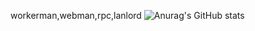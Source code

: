 workerman,webman,rpc,lanlord
![Anurag's GitHub stats](https://github-readme-stats.vercel.app/api?username=anuraghazra&count_private=true&show_icons=true&theme=dracula)
